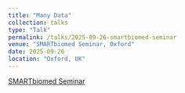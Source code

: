 ```yaml
---
title: "Many Data"
collection: talks
type: "Talk"
permalink: /talks/2025-09-26-smartbiomed-seminar
venue: "SMARTbiomed Seminar, Oxford"
date: 2025-09-26
location: "Oxford, UK"
---
```


[SMARTbiomed Seminar](https://smartbiomed.dk/)
